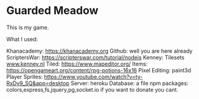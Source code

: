 # Guarded Meadow

This is my game.

What I used:

Khanacademy: https://khanacademy.org
Github: well you are here already
ScriptersWar: https://scripterswar.com/tutorial/nodejs
Kenney: Tilesets www.kenney.nl
Tiled: https://www.mapeditor.org/
Items: https://opengameart.org/content/rpg-potions-16x16
Pixel Editing: paint3d
Player Sprites: https://www.youtube.com/watch?v=ty-RxDy9_SQ&app=desktop
Server: heroku
Database: a file
npm packages: colors,express,fs,jquery,pg,socket.io
if you want to donate you cant. 

